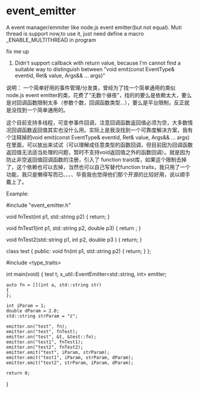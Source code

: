 # event_emitter
A event manager/emmiter like node.js event emitter(but not equal). 
Muti thread is support now,to use it, just need define a macro _ENABLE_MULTITHREAD in program

fix me up
1) Didn't support callback with return value, because I'm cannot find a suitable way to 
distinguish between "void emit(const EventType& eventid, Ret& value, Args&& ... args)" 

说明：
一个简单好用的事件管理/分发类，曾经为了找一个简单通用的类似node.js event emitter的类，花费了“无数个昼夜”，找的的要么是依赖太大，要么是对回调函数限制太多（参数个数，回调函数类型...），要么是平台限制，反正就是没找到一个简单通用的。

这个目前支持多线程，可变参事件回调，注意回调函数返回值必须为空，大多数情况回调函数返回值其实也没什么用。实际上是我没找到一个可靠度解决方案，我有个注释掉的void emit(const EventType& eventid, Ret& value, Args&& ... args)在里面，可以放出来试试（可以理解成任意类型的函数回调，但目前因为回调函数返回值无法适当处理的问题，暂时不支持void返回值之外的函数回调）。就是因为防止非空返回值回调函数的注册，引入了 function traist库，如果这个限制去掉了，这个依赖也可以去掉，当然也可以自己写替代function traits，我只用了一个功能，我只是懒得写而已、、、、毕竟我也觉得他们那个开源的比较好用，说以顺手戴上了。

Example:

#include "event_emitter.h"

void fnTest(int p1, std::string p2)
{
	return;
}

void fnTest1(int p1, std::string p2, double p3)
{
	return ;
}

void fnTest2(std::string p1, int p2, double p3 )
{
	return;
}

class test
{
public:
	void fn(int p1, std::string p2)
	{
		return;
	}
};

#include <type_traits>

int main(void)
{
	test t;
	x_util::EventEmitter<std::string, int> emitter;
	
	auto fn = [](int a, std::string str)
	{ 
	};

	int iParam = 1;
	double dParam = 2.0;
	std::string strParam = "z";

	emitter.on("test", fn);
	emitter.on("test", fnTest);
	emitter.on("test", &t, &test::fn);
	emitter.on("test1", fnTest1);
	emitter.on("test2", fnTest2);
	emitter.emit("test", iParam, strParam);
	emitter.emit("test1", iParam, strParam, dParam);	
	emitter.emit("test2", strParam, iParam, dParam);

	return 0;
}



